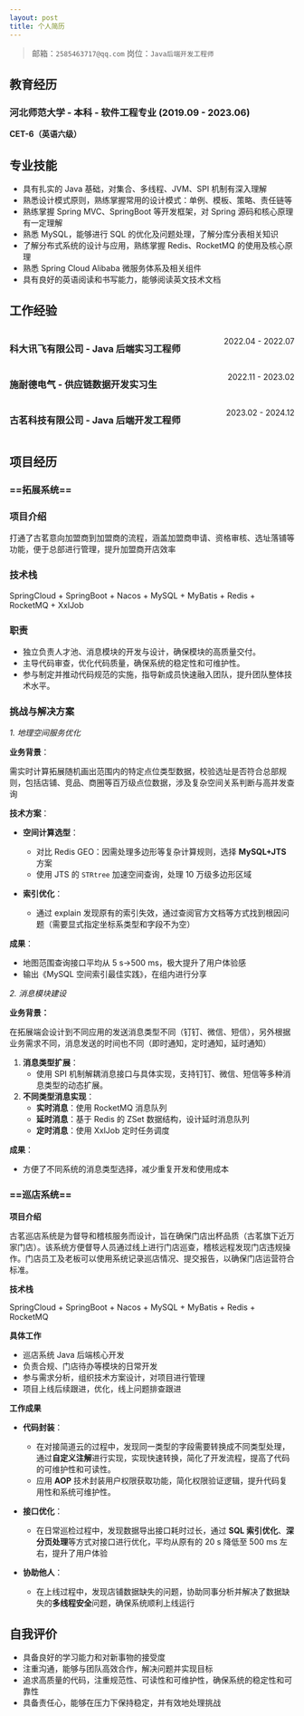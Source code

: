 ```yaml
---
layout: post
title: 个人简历
---
```



>  邮箱：`2585463717@qq.com`       岗位：`Java后端开发工程师`
## 教育经历
### 河北师范大学 - 本科 - 软件工程专业   (2019.09 - 2023.06)
**CET-6（英语六级）**
## 专业技能

- 具有扎实的 Java 基础，对集合、多线程、JVM、SPI 机制有深入理解
- 熟悉设计模式原则，熟练掌握常用的设计模式：单例、模板、策略、责任链等
- 熟练掌握 Spring MVC、SpringBoot 等开发框架，对 Spring 源码和核心原理有一定理解
- 熟悉 MySQL，能够进行 SQL 的优化及问题处理，了解分库分表相关知识
- 了解分布式系统的设计与应用，熟练掌握 Redis、RocketMQ 的使用及核心原理
- 熟悉 Spring Cloud Alibaba 微服务体系及相关组件
- 具有良好的英语阅读和书写能力，能够阅读英文技术文档

## 工作经验

<div style="display: flex; justify-content: space-between;">
    <h3>科大讯飞有限公司 - Java 后端实习工程师</h3> <p style="text-align: right">2022.04 - 2022.07</p>
</div>
<div style="display: flex; justify-content: space-between;">
    <h3>施耐德电气 - 供应链数据开发实习生</h3> <p style="text-align: right">2022.11 - 2023.02</p>
</div>
<div style="display: flex; justify-content: space-between; ">
    <h3>古茗科技有限公司 - Java 后端开发工程师</h3> <p style="text-align: right">2023.02 - 2024.12</p>
</div>

## 项目经历

### ==拓展系统==

### 项目介绍

打通了古茗意向加盟商到加盟商的流程，涵盖加盟商申请、资格审核、选址落铺等功能，便于总部进行管理，提升加盟商开店效率
### **技术栈**

SpringCloud + SpringBoot + Nacos + MySQL + MyBatis +  Redis + RocketMQ + XxlJob

### 职责

- 独立负责人才池、消息模块的开发与设计，确保模块的高质量交付。
- 主导代码审查，优化代码质量，确保系统的稳定性和可维护性。
- 参与制定并推动代码规范的实施，指导新成员快速融入团队，提升团队整体技术水平。

### **挑战与解决方案**

*1. 地理空间服务优化*

**业务背景**：  

需实时计算拓展随机画出范围内的特定点位类型数据，校验选址是否符合总部规则，包括店铺、竞品、商圈等百万级点位数据，涉及复杂空间关系判断与高并发查询

**技术方案**：  

- **空间计算选型**：
    - 对比 Redis GEO：因需处理多边形等复杂计算规则，选择 **MySQL+JTS** 方案
    - 使用 JTS 的 `STRtree` 加速空间查询，处理 10 万级多边形区域
- **索引优化**：

    - 通过 explain 发现原有的索引失效，通过查阅官方文档等方式找到根因问题（需要显式指定坐标系类型和字段不为空）

**成果**：

- 地图范围查询接口平均从 5 s→500 ms，极大提升了用户体验感
- 输出《MySQL 空间索引最佳实践》，在组内进行分享

*2. 消息模块建设*

**业务背景：**

在拓展端会设计到不同应用的发送消息类型不同（钉钉、微信、短信），另外根据业务需求不同，消息发送的时间也不同（即时通知，定时通知，延时通知）

1. **消息类型扩展**：
    - 使用 SPI 机制解耦消息接口与具体实现，支持钉钉、微信、短信等多种消息类型的动态扩展。
2. **不同类型消息实现**：
	- **实时消息**：使用 RocketMQ 消息队列
	- **延时消息**：基于 Redis 的 ZSet 数据结构，设计延时消息队列
	- **定时消息**：使用 XxlJob 定时任务调度

**成果**：

- 方便了不同系统的消息类型选择，减少重复开发和使用成本

### ==巡店系统==

**项目介绍**

古茗巡店系统是为督导和稽核服务而设计，旨在确保门店出杯品质（古茗旗下近万家门店）。该系统方便督导人员通过线上进行门店巡查，稽核远程发现门店违规操作。门店员工及老板可以使用系统记录巡店情况、提交报告，以确保门店运营符合标准。

**技术栈**

SpringCloud + SpringBoot + Nacos + MySQL + MyBatis +  Redis + RocketMQ

**具体工作**

- 巡店系统 Java 后端核心开发
- 负责合规、门店待办等模块的日常开发
- 参与需求分析，组织技术方案设计，对项目进行管理
- 项目上线后续跟进，优化，线上问题排查跟进

**工作成果**

- **代码封装**：
	- 在对接简道云的过程中，发现同一类型的字段需要转换成不同类型处理，通过**自定义注解**进行实现，实现快速转换，简化了开发流程，提高了代码的可维护性和可读性。
	- 应用 **AOP** 技术封装用户权限获取功能，简化权限验证逻辑，提升代码复用性和系统可维护性。
- **接口优化**：
	- 在日常巡检过程中，发现数据导出接口耗时过长，通过 **SQL 索引优化**、**深分页处理**等方式对接口进行优化，平均从原有的 20 s 降低至 500 ms 左右，提升了用户体验

- **协助他人**：
	- 在上线过程中，发现店铺数据缺失的问题，协助同事分析并解决了数据缺失的**多线程安全**问题，确保系统顺利上线运行

## 自我评价

- 具备良好的学习能力和对新事物的接受度
- 注重沟通，能够与团队高效合作，解决问题并实现目标
- 追求高质量的代码，注重规范性、可读性和可维护性，确保系统的稳定性和可靠性
- 具备责任心，能够在压力下保持稳定，并有效地处理挑战